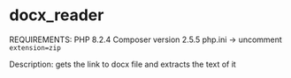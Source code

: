# docx_reader
REQUIREMENTS:
PHP 8.2.4 
Composer version 2.5.5
php.ini -> uncomment `extension=zip`


Description:
gets the link to docx file and extracts the text of it
